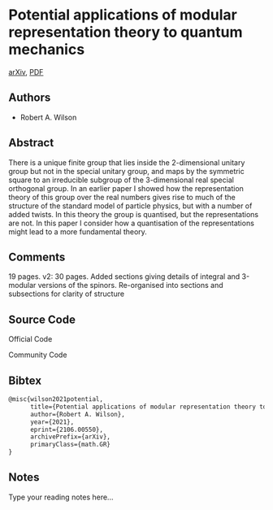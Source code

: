 
# Potential applications of modular representation theory to quantum mechanics

[arXiv](https://arxiv.org/abs/2106.0550), [PDF](https://arxiv.org/pdf/2106.0550.pdf)

## Authors

- Robert A. Wilson

## Abstract

There is a unique finite group that lies inside the 2-dimensional unitary group but not in the special unitary group, and maps by the symmetric square to an irreducible subgroup of the 3-dimensional real special orthogonal group. In an earlier paper I showed how the representation theory of this group over the real numbers gives rise to much of the structure of the standard model of particle physics, but with a number of added twists. In this theory the group is quantised, but the representations are not. In this paper I consider how a quantisation of the representations might lead to a more fundamental theory.

## Comments

19 pages. v2: 30 pages. Added sections giving details of integral and 3-modular versions of the spinors. Re-organised into sections and subsections for clarity of structure

## Source Code

Official Code



Community Code



## Bibtex

```tex
@misc{wilson2021potential,
      title={Potential applications of modular representation theory to quantum mechanics}, 
      author={Robert A. Wilson},
      year={2021},
      eprint={2106.00550},
      archivePrefix={arXiv},
      primaryClass={math.GR}
}
```

## Notes

Type your reading notes here...

